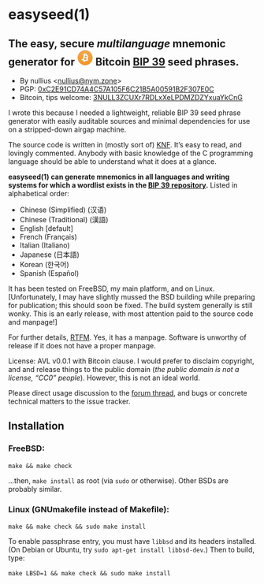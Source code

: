 # easyseed(1)

## The easy, secure *multilanguage* mnemonic generator for ![₿](img/bitcoin_32px.png) Bitcoin [BIP 39](https://github.com/bitcoin/bips/blob/master/bip-0039.mediawiki) seed phrases.

- By nullius <[nullius@nym.zone](mailto:nullius@nym.zone)>
- PGP: [0xC2E91CD74A4C57A105F6C21B5A00591B2F307E0C](https://sks-keyservers.net/pks/lookup?op=get&search=0xC2E91CD74A4C57A105F6C21B5A00591B2F307E0C)
- Bitcoin, tips welcome: [3NULL3ZCUXr7RDLxXeLPDMZDZYxuaYkCnG](bitcoin:3NULL3ZCUXr7RDLxXeLPDMZDZYxuaYkCnG)

I wrote this because I needed a lightweight, reliable BIP 39 seed phrase generator with easily auditable sources and minimal dependencies for use on a stripped-down airgap machine.

The source code is written in (mostly sort of) [KNF](https://www.freebsd.org/cgi/man.cgi?query=style&apropos=0&sektion=9&manpath=FreeBSD+11.1-RELEASE+and+Ports&arch=default&format=html).  It’s easy to read, and lovingly commented.  Anybody with basic knowledge of the C programming language should be able to understand what it does at a glance.

**easyseed(1) can generate mnemonics in all languages and writing systems for which a wordlist exists in the [BIP 39 repository](https://github.com/bitcoin/bips/tree/master/bip-0039).**  Listed in alphabetical order:

 - Chinese (Simplified) (汉语)
 - Chinese (Traditional) (漢語)
 - English [default]
 - French (Français)
 - Italian (Italiano)
 - Japanese (日本語)
 - Korean (한국어)
 - Spanish (Español)

It has been tested on FreeBSD, my main platform, and on Linux.  [Unfortunately, I may have slightly mussed the BSD building while preparing for publication; this should soon be fixed.  The build system generally is still wonky.  This is an early release, with most attention paid to the source code and manpage!]

For further details, [RTFM](https://raw.githubusercontent.com/nym-zone/easyseed/master/easyseed.1.txt).  Yes, it has a manpage.  Software is unworthy of release if it does not have a proper manpage.

License: AVL v0.0.1 with Bitcoin clause.  I would prefer to disclaim copyright, and and release things to the public domain (*the public domain is not a license, “CC0” people*).  However, this is not an ideal world.

Please direct usage discussion to the [forum thread](https://bitcointalk.org/index.php?topic=2664861.0), and bugs or concrete technical matters to the issue tracker.

## Installation

### FreeBSD:

```
make && make check
```

...then, `make install` as root (via `sudo` or otherwise).  Other BSDs are probably similar.

### Linux (GNUmakefile instead of Makefile):

```
make && make check && sudo make install
```

To enable passphrase entry, you must have `libbsd` and its headers installed.  (On Debian or Ubuntu, try `sudo apt-get install libbsd-dev`.)  Then to build, type:

```
make LBSD=1 && make check && sudo make install
```

